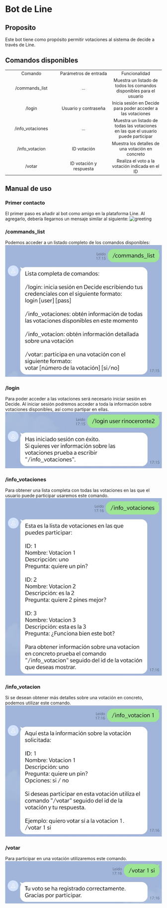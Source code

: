 # Bot de Line

## Proposito

Este bot tiene como propósito permitir votaciones al sistema de decide a través de Line.

## Comandos disponibles

<table style="width: 100%; text-align: center;">
  <tr>
    <td style="width: 33%;">Comando</td>
    <td style="width: 33%;">Parámetros de entrada </td>
    <td style="width: 33%;">Funcionalidad</td>
  </tr>
  <tr>
    <td style="width: 33%;">/commands_list </td>
    <td style="width: 33%;">... </td>
    <td style="width: 33%;">Muestra un listado de todos los comandos disponibles para el usuario</td>
  </tr>
  <tr>
    <td style="width: 33%;">/login </td>
    <td style="width: 33%;">Usuario y contraseña </td>
    <td style="width: 33%;">Inicia sesión en Decide para poder acceder a las votaciones</td>
  </tr>
  <tr>
    <td style="width: 33%;">/info_votaciones</td>
    <td style="width: 33%;">... </td>
    <td style="width: 33%;">Muestra un listado de todas las votaciones en las que el usuario puede participar</td>
  </tr>
    <tr>
    <td style="width: 33%;">/info_votacion</td>
    <td style="width: 33%;">ID votación </td>
    <td style="width: 33%;">Muestra los detalles de una votación en concreto</td>
  </tr>
    <tr>
    <td style="width: 33%;">/votar</td>
    <td style="width: 33%;">ID votación y respuesta </td>
    <td style="width: 33%;">Realiza el voto a la votación indicada en el ID </td>
  </tr>
</table>

## Manual de uso

### Primer contacto

El primer paso es añadir al bot como amigo en la plataforma Line. Al agregarlo, debería llegarnos un mensaje similar al siguiente:
![greeting](Images/greeting.jpeg "")

### /commands_list

Podemos acceder a un listado completo de los comandos disponibles:
![commands_list](Images/commands_list.jpeg "")

### /login

Para poder acceder a las votaciones será necesario iniciar sesión en Decide. Al iniciar sesión podremos acceder a toda la información sobre votaciones disponibles, así como partipar en ellas.
![login](Images/login.jpeg "")

### /info_votaciones

Para obtener una lista completa con todas las votaciones en las que el usuario puede participar usaremos este comando.
![info_votaciones](Images/info_votaciones.jpeg "")

### /info_votacion

Si se desean obtener más detalles sobre una votación en concreto, podemos utilizar este comando.
![info_votacion](Images/info_votacion.jpeg "")

### /votar

Para participar en una votación utilizaremos este comando.
![votar](Images/votar.jpeg "")